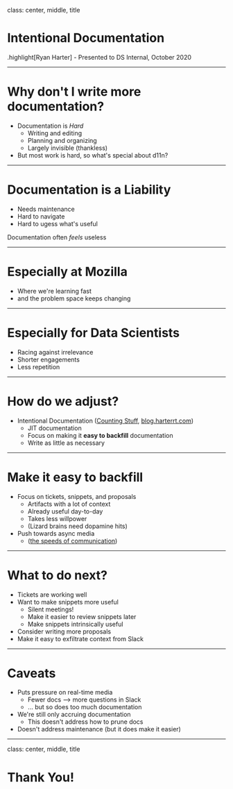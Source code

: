 class: center, middle, title

# Intentional Documentation

.highlight[Ryan Harter] - 
Presented to DS Internal, October 2020

---

# Why don't I write more documentation?

* Documentation is *Hard*
  * Writing and editing
  * Planning and organizing
  * Largely invisible (thankless)
* But most work is hard, so what's special about d11n?

---

# Documentation is a Liability

* Needs maintenance
* Hard to navigate
* Hard to ugess what's useful

Documentation often *feels* useless

---

# Especially at Mozilla

* Where we're learning fast
* and the problem space keeps changing

---

# Especially for Data Scientists

* Racing against irrelevance
* Shorter engagements
* Less repetition

---

# How do we adjust?

* Intentional Documentation 
  ([Counting Stuff](https://counting.substack.com/p/lets-get-intentional-about-documentation),
  [blog.harterrt.com](https://blog.harterrt.com/randy_au_d11n.html))
  * JIT documentation
  * Focus on making it **easy to backfill** documentation
  * Write as little as necessary

---

# Make it easy to backfill

* Focus on tickets, snippets, and proposals
  * Artifacts with a lot of context
  * Already useful day-to-day
  * Takes less willpower
  * (Lizard brains need dopamine hits)
* Push towards async media
  * ([the speeds of communication](https://pulseasync.com/operators/speed-of-communication/?))

---

# What to do next?

* Tickets are working well
* Want to make snippets more useful
  * Silent meetings!
  * Make it easier to review snippets later
  * Make snippets intrinsically useful
* Consider writing more proposals
* Make it easy to exfiltrate context from Slack

---

# Caveats

* Puts pressure on real-time media
  * Fewer docs --> more questions in Slack
  * ... but so does too much documentation
* We're still only accruing documentation
  * This doesn't address how to prune docs
* Doesn't address maintenance (but it does make it easier)

---

class: center, middle, title

# Thank You!

